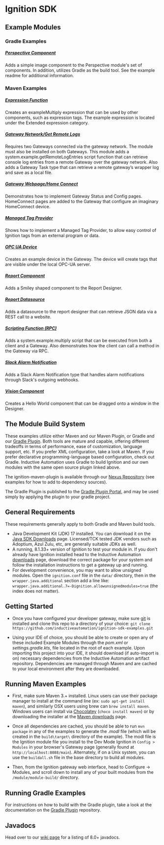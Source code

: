 # Ignition SDK

## Example Modules

### Gradle Examples

##### [Perspective Component](perspective-component)
Adds a simple image component to the Perspective module's set of components.  In addition, utilizes Gradle as the build tool.  See the example readme for additional information.

### Maven Examples

##### [Expression Function](expression-function)
Creates an exampleMultiply expression that can be used by other components, such as expression tags. The example expression is located under the Extended expression category.

##### [Gateway Network/Get Remote Logs](gateway-network-function)
Requires two Gateways connected via the gateway network. The module must also be installed on both Gateways. This module adds a system.example.getRemoteLogEntries script function that can retrieve console log entries from a remote Gateway over the gateway network. Also adds a Gateway Task type that can retrieve a remote gateway’s wrapper log and save as a local file.

##### [Gateway Webpage/Home Connect](gateway-webpage)
Demonstrates how to implement Gateway Status and Config pages. HomeConnect pages are added to the Gateway that configure an imaginary HomeConnect device.

##### [Managed Tag Provider](managed-tag-provider)
Shows how to implement a Managed Tag Provider, to allow easy control of Ignition tags from an external program or data.

##### [OPC UA Device](opc-ua-device)
Creates an example device in the Gateway. The device will create tags that are visible under the local OPC-UA server.

##### [Report Component](report-component)
Adds a Smiley shaped component to the Report Designer.

##### [Report Datasource](report-datasource)
Adds a datasource to the report designer that can retrieve JSON data via a REST call to a website.

##### [Scripting Function (RPC)](scripting-function)
Adds a system.example.multiply script that can be executed from both a client and a Gateway. Also demonstrates how the client can call a method in the Gateway via RPC.

##### [Slack Alarm Notification](slack-alarm-notification)
Adds a Slack Alarm Notification type that handles alarm notifications through Slack's outgoing webhooks.

##### [Vision Component](vision-component)
Creates a Hello World component that can be dragged onto a window in the Designer.

## The Module Build System

These examples utilize either Maven and our Maven Plugin, or Gradle and our [Gradle Plugin](https://github.com/inductiveautomation/ignition-module-tools).  Both tools are mature and capable, offering different tradeoffs in terms of performance, ease of customization, language support, etc.  If you prefer XML configuration, take a look at Maven.  If you prefer declarative programming-language based configuration, check out Gradle.  Inductive Automation uses Gradle to build Ignition and our own modules with the same open source plugin linked above.

The ignition-maven-plugin is available through our [Nexus Repository](https://nexus.inductiveautomation.com/repository/inductiveautomation-releases/) (see examples for how to add to dependency sources).

The Gradle Plugin is published to the [Gradle Plugin Portal](https://plugins.gradle.org/plugin/io.ia.sdk.modl), and may be used simply by applying the plugin to your gradle project.


## General Requirements

These requirements generally apply to both Gradle and Maven build tools.

* Java Development Kit (JDK) 17 installed. You can download it on the [Java SDK Downloads](http://www.oracle.com/technetwork/java/javase/downloads/index-jsp-138363.html) page.  Licensed/TCK tested JDK vendors such as Adoptium, Azul Zulu, etc, are generally suitable JDKs as well.
* A running, 8.1.33+ version of Ignition to test your module in. If you don't already have Ignition installed head to the Inductive Automation [downloads](https://www.inductiveautomation.com/downloads/) page, download the correct package for your system and follow the installation instructions to get a gateway up and running.
* For development convenience, you may want to allow unsigned modules. Open the `ignition.conf` file in the `data/` directory, then in the `wrapper.java.additional` section add a line like: `wrapper.java.additional.7=-Dignition.allowunsignedmodules=true` (the index does not matter).

## Getting Started

* Once you have configured your developer gateway, make sure [git](https://git-scm.com/downloads) is installed and clone this repo to a directory of your choice:
    `git clone https://github.com/inductiveautomation/ignition-sdk-examples.git`

* Using your IDE of choice, you should be able to create or open any of these included Example Modules through the _pom.xml_ or _settings.gradle.kts_, file located in the root of each example.  Upon importing this project into your IDE, it should download (if auto-import is on) necessary dependencies from the Inductive Automation artifact repository. Dependencies are managed through Maven and are cached to your local environment after they are downloaded.

## Running Maven Examples

* First, make sure Maven 3.+ installed. Linux users can use their package manager to install at the command line (ex: `sudo apt-get install maven`), and similarly OSX users using brew can `brew install maven`. Windows users can install via [Chocolatey](https://chocolatey.org/) (`choco install maven`) or by downloading the installer at the [Maven downloads](http://maven.apache.org/download.cgi_) page.

* Once all dependencies are cached, you should be able to run `mvn package` in any of the examples to generate the *.modl* file (which will be created in the `build\target\` directory of the example).  The modl file is the Ignition module file you install to the Dev Mode Ignition in `Config > Modules` in your browser's Gateway page (generally found at `http://localhost:8088/main`). Alternately, if on a Unix system, you can use the `buildall.sh` file in the base directory to build all modules.

* Then, from the Ignition gateway web interface, head to Configure -> Modules, and scroll down to install any of your built modules from the `/module/module-build/` directory.

## Running Gradle Examples

For instructions on how to build with the Gradle plugin, take a look at the documentation on the [Gradle Plugin](https://github.com/inductiveautomation/ignition-module-tools/tree/master/gradle-module-plugin) repository.


## Javadocs
Head over to our [wiki page](https://github.com/inductiveautomation/ignition-sdk-examples/wiki/Javadocs-&-Notable-Api-Changes) for a listing of 8.0+ javadocs.
